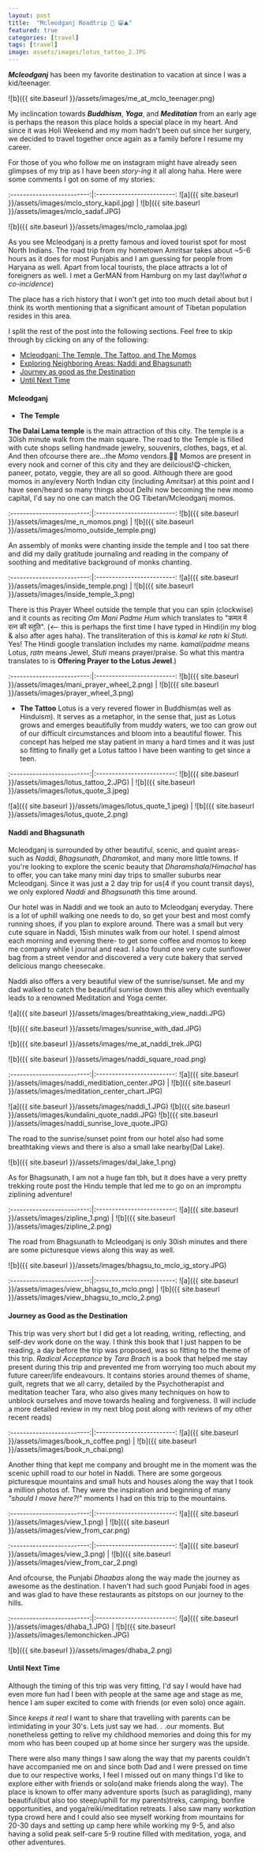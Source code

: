 ```yaml
---
layout: post
title:  "Mcleodganj Roadtrip 🚗 😁⛰️"
featured: true
categories: [travel]
tags: [travel]
image: assets/images/lotus_tattoo_2.JPG
---
```


***Mcleodganj*** has been my favorite destination to vacation at since I was a kid/teenager.


 ![b]({{ site.baseurl }}/assets/images/me_at_mclo_teenager.png)

 My inclincation towards ***Buddhism***, ***Yoga***, and ***Meditation*** from an early age is perhaps the reason this place holds a special place in my heart. And since it was Holi Weekend and my mom hadn't been out since her surgery, we decided to travel together once again as a family before I resume my career. 

For those of you who follow me on instagram might have already seen glimpses of my trip as I have been _story-ing_ it all along haha. Here were some comments I got on some of my stories: 

:-------------------------:|:-------------------------:
![a]({{ site.baseurl }}/assets/images/mclo_story_kapil.jpg)  |  ![b]({{ site.baseurl }}/assets/images/mclo_sadaf.JPG) 

![b]({{ site.baseurl }}/assets/images/mclo_ramolaa.jpg)

As you see Mcleodganj is a pretty famous and loved tourist spot for most North Indians. The road trip from my hometown Amritsar takes about ~5-6 hours as it does for most Punjabis and I am guessing for people from Haryana as well. Apart from local tourists, the place attracts a lot of foreigners as well. I met a GerMAN from Hamburg on my last day!(_what a co-incidence_) 

The place has a rich history that I won't get into too much detail about but I think its worth mentioning that a significant amount of Tibetan population resides in this area.

I split the rest of the post into the following sections. Feel free to skip through by clicking on any of the following:

- [Mcleodganj: The Temple, The Tattoo, and The Momos](#mcleodganj)
- [Exploring Neighboring Areas: Naddi and Bhagsunath](#naddi-and-bhagsunath)
- [Journey as good as the Destination](#journey-as-good-as-the-destination)
- [Until Next Time](#until-next-time)

#### Mcleodganj

- **The Temple**

**The Dalai Lama temple** is the main attraction of this city. The temple is a 30ish minute walk from the main square. The road to the Temple is filled with cute shops selling handmade jewelry, souvenirs, clothes, bags, et al. And then ofcourse there are...the _Momo_ vendors.🥟🤩 Momos are present in every nook and corner of this city and they are deilcious!😋-chicken, paneer, potato, veggie, they are all so good. Although there are good momos in any/every North Indian city (including Amritsar) at this point and I have seen/heard so many things about Delhi now becoming the new momo capital, I'd say no one can match the OG Tibetan/Mcleodganj momos.

 :-------------------------:|:-------------------------:
 ![b]({{ site.baseurl }}/assets/images/me_n_momos.png) |  ![b]({{ site.baseurl }}/assets/images/momo_outside_temple.png)

An assembly of monks were chanting inside the temple and I too sat there and did my daily gratitude journaling and reading in the company of soothing and meditative background of monks chanting.

 :-------------------------:|:-------------------------:
  ![a]({{ site.baseurl }}/assets/images/inside_temple.png)  |  ![b]({{ site.baseurl }}/assets/images/inside_temple_3.png) 

There is this Prayer Wheel outside the temple that you can spin (clockwise) and it counts as reciting _Om Mani Padme Hum_ which translates to "कमल में रत्न की स्तुति". (<-- this is perhaps the first time I have typed in Hindi(in my blog & also after ages haha). The transliteration of this is _kamal ke ratn ki Stuti_. Yes! The Hindi google translation includes my name. _kamal_/_padme_ means Lotus, _ratn_ means Jewel, _Stuti_ means prayer/praise. So what this mantra translates to is **Offering Prayer to the Lotus Jewel**.)

:-------------------------:|:-------------------------:
![b]({{ site.baseurl }}/assets/images/mani_prayer_wheel_2.png) |  ![b]({{ site.baseurl }}/assets/images/prayer_wheel_3.png)


- **The Tattoo**
Lotus is a very revered flower in Buddhism(as well as Hinduism). It serves as a metaphor, in the sense that, just as Lotus grows and emerges beautifully from muddy waters, we too can grow out of our difficult circumstances and bloom into a beautiful flower. This concept has helped me stay patient in many a hard times and it was just so fitting to finally get a Lotus tattoo I have been wanting to get since a teen.

:-------------------------:|:-------------------------:
![b]({{ site.baseurl }}/assets/images/lotus_tattoo_2.JPG) |  ![b]({{ site.baseurl }}/assets/images/lotus_quote_3.jpeg)



![a]({{ site.baseurl }}/assets/images/lotus_quote_1.jpeg)  |  ![b]({{ site.baseurl }}/assets/images/lotus_quote_2.png)
  


#### Naddi and Bhagsunath

Mcleodganj is surrounded by other beautiful, scenic, and quaint areas- such as _Naddi_, _Bhagsunath_, _Dharamkot_, and many more little towns. If you're looking to explore the scenic beauty that _Dharamshala_/_Himachal_ has to offer, you can take many mini day trips to smaller suburbs near Mcleodganj. Since it was just a 2 day trip for us(4 if you count transit days), we only explored _Naddi_ and _Bhagsunath_ this time around. 

Our hotel was in Naddi and we took an auto to Mcleodganj everyday. There is a lot of uphill walking one needs to do, so get your best and most comfy running shoes, if you plan to explore around. There was a small but very cute square in Naddi, 15ish minutes walk from our hotel. I spend almost each morning and evening there- to get some coffee and momos to keep me company while I journal and read. I also found one very cute sunflower bag from a street vendor and discovered a very cute bakery that served delicious mango cheesecake.

Naddi also offers a very beautiful view of the sunrise/sunset. Me and my dad walked to catch the beautiful sunrise down this alley which eventually leads to a renowned Meditation and Yoga center.

![a]({{ site.baseurl }}/assets/images/breathtaking_view_naddi.JPG) 

![b]({{ site.baseurl }}/assets/images/sunrise_with_dad.JPG)

![b]({{ site.baseurl }}/assets/images/me_at_naddi_trek.JPG)

 ![b]({{ site.baseurl }}/assets/images/naddi_square_road.png)

:-------------------------:|:-------------------------:
  ![a]({{ site.baseurl }}/assets/images/naddi_meditiation_center.JPG)  |  ![b]({{ site.baseurl }}/assets/images/meditation_center_chart.JPG)


  ![a]({{ site.baseurl }}/assets/images/naddi_1.JPG) 
  ![b]({{ site.baseurl }}/assets/images/kundalini_quote_naddi.JPG)
  ![b]({{ site.baseurl }}/assets/images/naddi_sunrise_love_quote.JPG)

The road to the sunrise/sunset point from our hotel also had some breathtaking views and there is also a small lake nearby(Dal Lake).

 ![b]({{ site.baseurl }}/assets/images/dal_lake_1.png)


As for Bhagsunath, I am not a huge fan tbh, but it does have a very pretty trekking route post the Hindu temple that led me to go on an impromptu ziplining adventure!

:-------------------------:|:-------------------------:
  ![a]({{ site.baseurl }}/assets/images/zipline_1.png)  |  ![b]({{ site.baseurl }}/assets/images/zipline_2.png)

The road from Bhagsunath to Mcleodganj is only 30ish minutes and there are some picturesque views along this way as well.

 ![b]({{ site.baseurl }}/assets/images/bhagsu_to_mclo_ig_story.JPG)

 :-------------------------:|:-------------------------:
  ![a]({{ site.baseurl }}/assets/images/view_bhagsu_to_mclo.png)  |  ![b]({{ site.baseurl }}/assets/images/view_bhagsu_to_mclo_2.png)


#### Journey as Good as the Destination

This trip was very short but I did get a lot reading, writing, reflecting, and self-dev work done on the way. I think this book that I just happen to be reading, a day before the trip was proposed, was so fitting to the theme of this trip. _Radical Acceptance_ by _Tara Brach_ is a book that helped me stay present during this trip and prevented me from worrying too much about my future career/life endeavours. It contains stories around themes of shame, guilt, regrets that we all carry, detailed by the Psychotherapist and meditation teacher Tara, who also gives many techniques on how to unblock ourselves and move towards healing and forgiveness. (I will include a more detailed review in my next blog post along with reviews of my other recent reads)

 :-------------------------:|:-------------------------:
  ![a]({{ site.baseurl }}/assets/images/book_n_coffee.png)  |  ![b]({{ site.baseurl }}/assets/images/book_n_chai.png)


Another thing that kept me company and brought me in the moment was the scenic uphill road to our hotel in Naddi. There are some gorgeous picturesque mountains and small huts and houses along the way that I took a million photos of. They were the inspiration and beginning of many _"should I move here?!"_ moments I had on this trip to the mountains.

 :-------------------------:|:-------------------------:
  ![a]({{ site.baseurl }}/assets/images/view_1.png)  |  ![b]({{ site.baseurl }}/assets/images/view_from_car.png)

   :-------------------------:|:-------------------------:
  ![a]({{ site.baseurl }}/assets/images/view_3.png)  |  ![b]({{ site.baseurl }}/assets/images/view_from_car_2.png)


And ofcourse, the Punjabi _Dhaabas_ along the way made the journey as awesome as the destination. I haven't had such good Punjabi food in ages and was glad to have these restaurants as pitstops on our journey to the hills.

   :-------------------------:|:-------------------------:
  ![a]({{ site.baseurl }}/assets/images/dhaba_1.JPG)  |  ![b]({{ site.baseurl }}/assets/images/lemonchicken.JPG) 
  
  ![b]({{ site.baseurl }}/assets/images/dhaba_2.png)


#### Until Next Time

Although the timing of this trip was very fitting, I'd say I would have had even more fun had I been with people at the same age and stage as me, hence I am super excited to come with friends (or even solo) once again.

Since _keeps it real_ I want to share that travelling with parents can be intimidating in your 30's. Lets just say we had. . .our moments. But nonetheless getting to relive my childhood memories and doing this for my mom who has been couped up at home since her surgery was the upside. 

There were also many things I saw along the way that my parents couldn't have accompanied me on and since both Dad and I were pressed on time due to our respective works, I feel I missed out on many things I'd like to explore either with friends or solo(and make friends along the way). The place is known to offer many adventure sports (such as paragliding), many beautiful(but also too steep/uphill for my parents)treks, camping, bonfire opportunities, and yoga/reiki/meditation retreats. I also saw many _workation_ typa crowd here and I could also see myself working from mountains for 20-30 days and setting up camp here while working my 9-5, and also having a solid peak self-care 5-9 routine filled with meditation, yoga, and other adventures.

